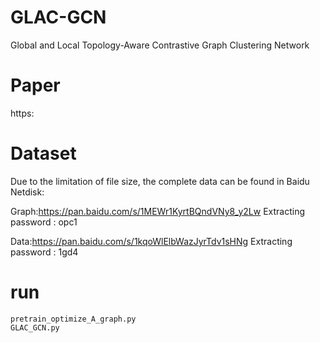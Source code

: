 # GLAC-GCN
Global and Local Topology-Aware Contrastive Graph Clustering Network

# Paper
https:

# Dataset
Due to the limitation of file size, the complete data can be found in Baidu Netdisk:

Graph:https://pan.baidu.com/s/1MEWr1KyrtBQndVNy8_y2Lw  Extracting password
: opc1

Data:https://pan.baidu.com/s/1kqoWlElbWazJyrTdv1sHNg  Extracting password
: 1gd4

# run
```
pretrain_optimize_A_graph.py
GLAC_GCN.py
```
